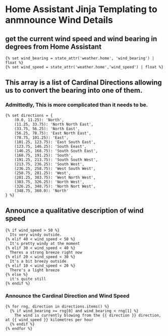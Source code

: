 # Home Assistant Jinja Templating to anmnounce Wind Details

## get the current wind speed and wind bearing in degrees from Home Assistant
```jinja
{% set wind_bearing = state_attr('weather.home', 'wind_bearing') | float %}
{% set wind_speed = state_attr('weather.home','wind_speed') | float %}
```

## This array is a list of Cardinal Directions allowing us to convert the bearing into one of them. 
### Admittedly, This is more complicated than it needs to be. 
```jinja
{% set directions = {
    (0.0, 11.25): 'North',
    (11.25, 33.75): 'North North East',
    (33.75, 56.25): 'North East',
    (56.25, 78.75): 'East North East',
    (78.75, 101.25): 'East',
    (101.25, 123.75): 'East South East',
    (123.75, 146.25): 'South Eeast',
    (146.25, 168.75): 'South South East',
    (168.75, 191.25): 'South',
    (191.25, 213.75): 'South South West',
    (213.75, 236.25): 'South West',
    (236.25, 258.75): 'West South West',
    (258.75, 281.25): 'West',
    (281.25, 303.75): 'West North West',
    (303.75, 326.25): 'North West',
    (326.25, 348.75): 'North Nort West',
    (348.75, 360.0): 'North'
} %}
```

## Announce a qualitative description of wind speed
```jinja
{% if wind_speed > 50 %}
  Its very windy outside.
{% elif 40 < wind_speed < 50 %}
  It's pretty windy at the moment
{% elif 30 < wind_speed < 40 %}
  Theres a strong breeze right now
{% elif 20 < wind_speed < 30 %}
  It's a bit breezy outside
{% elif 10 < wind_speed < 20 %}
  There's a light breeze
{% else %}
  it's quite still
{% endif %}
```


### Announce the Cardinal Direction and Wind Speed
```jinja
{% for rng, direction in directions.items() %}
  {% if wind_bearing >= rng[0] and wind_bearing < rng[1] %}
    The wind is currently blowing from the {{ direction }} direction, at {{ wind_speed }} kilometres per hour
  {% endif %}
{% endfor %}
```